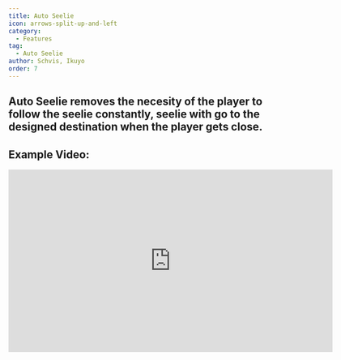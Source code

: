 ```yaml
---
title: Auto Seelie
icon: arrows-split-up-and-left
category:
  - Features
tag:
  - Auto Seelie
author: Schvis, Ikuyo
order: 7
---
```


## Auto Seelie removes the necesity of the player to follow the seelie constantly, seelie with go to the designed destination when the player gets close.

## Example Video:

<iframe width="640" height="360" src="https://www.youtube.com/embed/uETIJ4KS39M?list=PL5eI1Tb64p56g27qfYk7VuFTz4FK6YrKa" title="Korepi - Auto Seelie" frameborder="0" allow="accelerometer; autoplay; clipboard-write; encrypted-media; gyroscope; picture-in-picture; web-share" allowfullscreen></iframe>